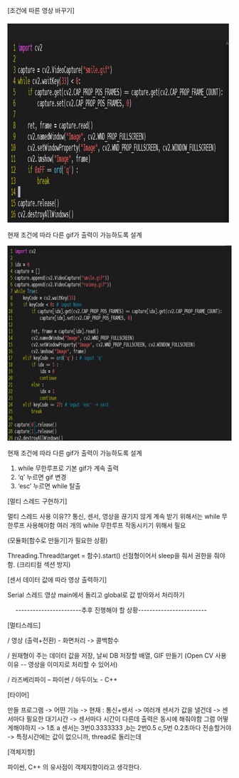 [조건에 따른 영상 바꾸기]

![image.png](./image.png)

현재 조건에 따라 다른 gif가 출력이 가능하도록 설계 

![image-1.png](./image-1.png)

현재 조건에 따라 다른 gif가 출력이 가능하도록 설계 
1.	while 무한루프로 기본 gif가 계속 출력 
2.	‘q’ 누르면 gif 변경
3.	‘esc’ 누르면 while 탈출 
 

[멀티 스레드 구현하기]

멀티 스레드 사용 이유??
통신, 센서, 영상을 끊기지 않게 계속 받기 위해서는 while 무한루프 사용해야함
여러 개의 while 무한루프 작동시키기 위해서 필요

(모듈화[함수로 만들기]가 필요한 상황)

Threading.Thread(target = 함수).start()
선점형이어서 sleep을 줘서 권한을 줘야함. (크리티컬 섹션 방지)  


[센서 데이터 값에 따라 영상 출력하기]

Serial 스레드
영상 main에서 돌리고 global로 값 받아와서 처리하기 


 
-----------------------추후 진행해야 할 상황------------------------


[멀티스레드]

/ 영상 (출력+전환) - 화면처리 -> 콜백함수 

/ 원재형이 주는 데이터 값을 저장, 날씨 DB 저장할 배열, GIF 만들기 
(Open CV 사용 이유 -- 영상을 이미지로 처리할 수 있어서)

/ 라즈베리파이 – 파이썬
/ 아두이노 - C++ 

[타이머]

만들 프로그램 -> 어떤 기능 -> 현재 : 통신+센서 -> 여러개 센서가 값을 낼건데 -> 센서마다 필요한 대기시간 
-> 센서마다 시간이 다른데 출력은 동시에 해줘야함 그럼 어떻게해야하지 
-> 1초 a 센서는 3번0.3333333 ,b는 2번0.5 c,5번 0.2초마다 전송할거야
-> 특정시간에는 값이 없으니까, thread로 돌리는데  

[객체지향]

파이썬, C++ 의 유사점이 객제지향이라고 생각한다.   

